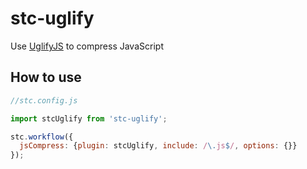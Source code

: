 # stc-uglify

Use [UglifyJS](https://github.com/mishoo/UglifyJS2) to compress JavaScript

## How to use

```js
//stc.config.js

import stcUglify from 'stc-uglify';

stc.workflow({
  jsCompress: {plugin: stcUglify, include: /\.js$/, options: {}}
});

```